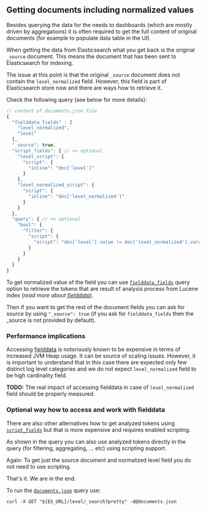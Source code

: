 ## Getting documents including normalized values

Besides querying the data for the needs to dashboards (which are mostly driven by aggregations)
it is often required to get the full content of original documents (for example to populate data
table in the UI). 

When getting the data from Elasticsearch what you get back is the original `_source` document.
This means the document that has been sent to Elasticsearch for indexing.

The issue at this point is that the original `_source` document does not contain the `level_normalized`
field. However, this field is part of Elasticsearch store now and there are ways how to retrieve it.

Check the following query (see below for more details):

````javascript
// content of documents.json file
{
  "fielddata_fields" : [
    "level_normalized",
    "level"
  ],
  "_source": true,
  "script_fields": { // << optional
    "level_script": {
      "script": {
        "inline": "doc['level']"
      }
    },
    "level_normalized_script": {
      "script": {
        "inline": "doc['level_normalized']"
      }
    }
  },
  "query": { // << optional
    "bool": {
      "filter": {
        "script": {
          "script": "doc['level'].value != doc['level_normalized'].value"
        }
      }
    }
  }
}
````
To get normalized value of the field you can use
[`fielddata_fields`](https://www.elastic.co/guide/en/elasticsearch/reference/2.4/search-request-fielddata-fields.html)
query option to retrieve the tokens that are result of analysis process from Lucene index
(_read more about [fielddata](https://www.elastic.co/guide/en/elasticsearch/reference/2.4/fielddata.html)_).

Then if you want to get the rest of the document fields you can ask for source by
using `"_source": true` (if you ask for `fielddata_fields` then the _source is not provided by default).

### Performance implications

Accessing [fielddata](https://www.elastic.co/guide/en/elasticsearch/reference/2.4/fielddata.html) is
notoriously known to be expensive in terms of increased JVM Heap usage. It can be source of scaling issues.
However, it is important to understand that in this case there are expected only few distinct
log level categories and we do not expect `level_normalized` field to be high cardinality field.

**TODO:** The real impact of accessing fielddata in case of `level_normalized` field should be properly measured.

### Optional way how to access and work with fielddata

There are also other alternatives how to get analyzed tokens using [`script_fields`](https://www.elastic.co/guide/en/elasticsearch/reference/2.4/search-request-script-fields.html)
but that is more expensive and requires enabled scripting.

As shown in the query you can also use analyzed tokens directly in the query (for filtering, aggregating, ... etc)
 using scripting support.
 
Again: To get just the source document and normalized level field you do not need to use scripting.  

That's it. We are in the end.

To run the [`documents.json`](documents.json) query use:

````shell
curl -X GET "${ES_URL}/level/_search?pretty" -d@documents.json
````
